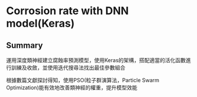# Corrosion rate with DNN model(Keras)

## Summary

運用深度類神經建立腐蝕率預測模型，使用Keras的架構，搭配適當的活化函數進行訓練及收斂，並使用迭代搜尋法找出最佳參數組合

根據數篇文獻探討得知，使用PSO(粒子群演算法，Particle Swarm Optimization)能有效地改善類神經的權重，提升模型效能


